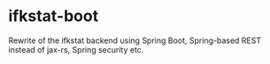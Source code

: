 ifkstat-boot
============

Rewrite of the ifkstat backend using Spring Boot, Spring-based REST instead of jax-rs, Spring security etc.

